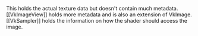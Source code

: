This holds the actual texture data but doesn't contain much metadata. [[VkImageView]] holds more metadata and is also an extension of VkImage.
[[VkSampler]] holds the information on how the shader should access the image.